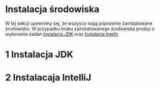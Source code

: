 # Instalacja środowiska

  W tej sekcji upewnimy się, że wszyscy mają poprawnie zainstalowane środowisko.
    W przypadku braku zainstalowanego środowiska prośba o wykonanie zadań [Instalacja JDK](#1_Instalacja_JDK) oraz
  [Instalacja Intellij](#2_Instalacaja_IntelliJ)

# 1 Instalacja JDK

# 2 Instalacaja IntelliJ
